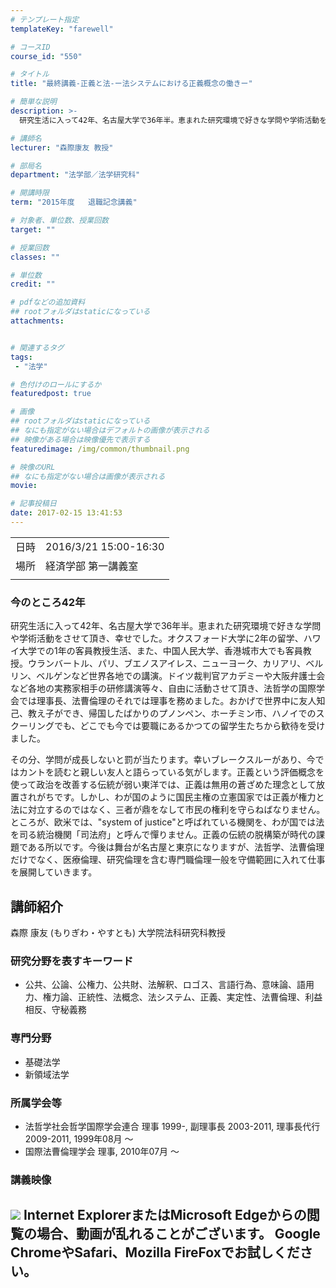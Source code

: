 ```yaml
---
# テンプレート指定
templateKey: "farewell"

# コースID
course_id: "550"

# タイトル
title: "最終講義-正義と法-ー法システムにおける正義概念の働きー"

# 簡単な説明
description: >-
  研究生活に入って42年、名古屋大学で36年半。恵まれた研究環境で好きな学問や学術活動をさせて頂き、幸せでした。オクスフォード大学に2年の留学、ハワイ大学での1年の客員教授生活、また、中国人民大学、香港城市大でも客員教授。ウランバートル、パリ、ブエノスアイレス、ニューヨーク、カリアリ、ベルリン、ベルゲンなど世界各地での講演。ドイツ裁判官アカデミーや大阪弁護士会など各地の実務家相手の研修講演等々、 ...

# 講師名
lecturer: "森際康友 教授"

# 部局名
department: "法学部／法学研究科"

# 開講時限
term: "2015年度	退職記念講義"

# 対象者、単位数、授業回数
target: ""

# 授業回数
classes: ""

# 単位数
credit: ""

# pdfなどの追加資料
## rootフォルダはstaticになっている
attachments:


# 関連するタグ
tags:
 - "法学"

# 色付けのロールにするか
featuredpost: true

# 画像
## rootフォルダはstaticになっている
## なにも指定がない場合はデフォルトの画像が表示される
## 映像がある場合は映像優先で表示する
featuredimage: /img/common/thumbnail.png

# 映像のURL
## なにも指定がない場合は画像が表示される
movie: 

# 記事投稿日
date: 2017-02-15 13:41:53
---
```


|   |   |
|---|---|
| 日時 | 2016/3/21  15:00-16:30 |
| 場所 | 経済学部 第一講義室 |
|   |   |


### 今のところ42年

研究生活に入って42年、名古屋大学で36年半。恵まれた研究環境で好きな学問や学術活動をさせて頂き、幸せでした。オクスフォード大学に2年の留学、ハワイ大学での1年の客員教授生活、また、中国人民大学、香港城市大でも客員教授。ウランバートル、パリ、ブエノスアイレス、ニューヨーク、カリアリ、ベルリン、ベルゲンなど世界各地での講演。ドイツ裁判官アカデミーや大阪弁護士会など各地の実務家相手の研修講演等々、自由に活動させて頂き、法哲学の国際学会では理事長、法曹倫理のそれでは理事を務めました。おかげで世界中に友人知己、教え子ができ、帰国したばかりのプノンペン、ホーチミン市、ハノイでのスクーリングでも、どこでも今では要職にあるかつての留学生たちから歓待を受けました。

その分、学問が成長しないと罰が当たります。幸いブレークスルーがあり、今ではカントを読むと親しい友人と語らっている気がします。正義という評価概念を使って政治を改善する伝統が弱い東洋では、正義は無用の蒼ざめた理念として放置されがちです。しかし、わが国のように国民主権の立憲国家では正義が権力と法に対立するのではなく、三者が鼎をなして市民の権利を守らねばなりません。ところが、欧米では、"system of justice"と呼ばれている機関を、わが国では法を司る統治機関「司法府」と呼んで憚りません。正義の伝統の脱構築が時代の課題である所以です。今後は舞台が名古屋と東京になりますが、法哲学、法曹倫理だけでなく、医療倫理、研究倫理を含む専門職倫理一般を守備範囲に入れて仕事を展開していきます。


## 講師紹介

森際 康友 (もりぎわ・やすとも) 大学院法科研究科教授

### 研究分野を表すキーワード

* 公共、公論、公権力、公共財、法解釈、ロゴス、言語行為、意味論、語用力、権力論、正統性、法概念、法システム、正義、実定性、法曹倫理、利益相反、守秘義務

### 専門分野

* 基礎法学
* 新領域法学

### 所属学会等

* 法哲学社会哲学国際学会連合 理事 1999-, 副理事長 2003-2011, 理事長代行 2009-2011, 1999年08月 ～
* 国際法曹倫理学会 理事, 2010年07月 ～


### 講義映像


![](http://ocw.nagoya-u.jp/files/550/2845.jpg) Internet ExplorerまたはMicrosoft Edgeからの閲覧の場合、動画が乱れることがございます。
Google ChromeやSafari、Mozilla FireFoxでお試しください。
-----